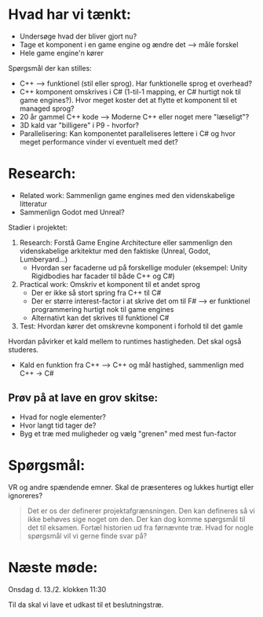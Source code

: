 # Hvad har vi tænkt:

- Undersøge hvad der bliver gjort nu?
- Tage et komponent i en game engine og ændre det --> måle forskel
- Hele game engine'n kører

Spørgsmål der kan stilles:

- C++ --> funktionel (stil eller sprog). Har funktionelle sprog et overhead?
- C++ komponent omskrives i C# (1-til-1 mapping, er C# hurtigt nok til game engines?). Hvor meget koster det at flytte et komponent til et managed sprog?
- 20 år gammel C++ kode --> Moderne C++ eller noget mere "læseligt"?
- 3D kald var "billigere" i P9 - hvorfor?
- Parallelisering: Kan komponentet paralleliseres lettere i C# og hvor meget performance vinder vi eventuelt med det?

# Research:

- Related work: Sammenlign game engines med den videnskabelige litteratur
- Sammenlign Godot med Unreal?

Stadier i projektet:

1) Research: Forstå Game Engine Architecture eller sammenlign den videnskabelige arkitektur med den faktiske (Unreal, Godot, Lumberyard...)
    - Hvordan ser facaderne ud på forskellige moduler (eksempel: Unity Rigidbodies har facader til både C++ og C#)
2) Practical work: Omskriv et komponent til et andet sprog
    - Der er ikke så stort spring fra C++ til C#
    - Der er større interest-factor i at skrive det om til F# --> er funktionel programmering hurtigt nok til game engines
    - Alternativt kan det skrives til funktionel C#
3) Test: Hvordan kører det omskrevne komponent i forhold til det gamle

Hvordan påvirker et kald mellem to runtimes hastigheden. Det skal også studeres.

- Kald en funktion fra C++ --> C++ og mål hastighed, sammenlign med C++ -> C#

## Prøv på at lave en grov skitse:

- Hvad for nogle elementer?
- Hvor langt tid tager de?
- Byg et træ med muligheder og vælg "grenen" med mest fun-factor


# Spørgsmål:
VR og andre spændende emner. Skal de præsenteres og lukkes hurtigt eller ignoreres?
> Det er os der definerer projektafgrænsningen. Den kan defineres så vi ikke behøves sige noget om den. Der kan dog komme spørgsmål til det til eksamen. Fortæl historien ud fra førnævnte træ. Hvad for nogle spørgsmål vil vi gerne finde svar på?

# Næste møde:
Onsdag d. 13./2. klokken 11:30

Til da skal vi lave et udkast til et beslutningstræ.
